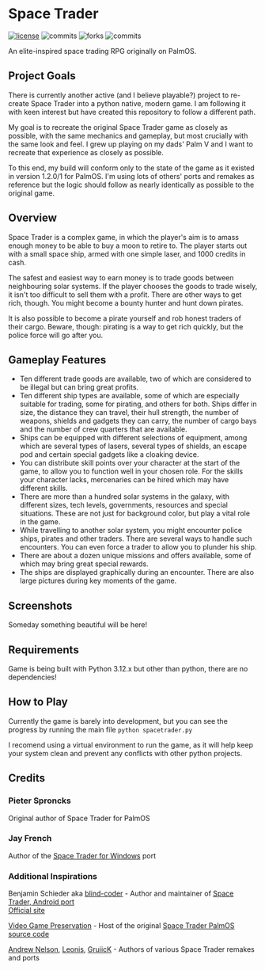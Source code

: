# Space Trader

[![license](https://badgen.net/github/license/RPINerd/Space-Trader)](https://github.com/RPINerd/Space-Trader/blob/main/LICENSE)
![commits](https://badgen.net/github/commits/RPINerd/Space-Trader?color=purple&icon=github)
![forks](https://badgen.net/github/forks/RPINerd/Space-Trader?color=green&icon=git)
![commits](https://badgen.net/github/last-commit/RPINerd/Space-Trader?color=cyan&icon=codebeat)


An elite-inspired space trading RPG originally on PalmOS.

## Project Goals

There is currently another active (and I believe playable?) project to re-create Space Trader into a python native, modern game. I am following it with keen interest but have created this repository to follow a different path.  

My goal is to recreate the original Space Trader game as closely as possible, with the same mechanics and gameplay, but most crucially with the same look and feel. I grew up playing on my dads' Palm V and I want to recreate that experience as closely as possible.  

To this end, my build will conform only to the state of the game as it existed in version 1.2.0/1 for PalmOS. I'm using lots of others' ports and remakes as reference but the logic should follow as nearly identically as possible to the original game.

## Overview

Space Trader is a complex game, in which the player's aim is to amass enough money to be able to buy a moon to retire to. The player starts out with a small space ship, armed with one simple laser, and 1000 credits in cash.  

The safest and easiest way to earn money is to trade goods between neighbouring solar systems. If the player chooses the goods to trade wisely, it isn't too difficult to sell them with a profit. There are other ways to get rich, though. You might become a bounty hunter and hunt down pirates.  

It is also possible to become a pirate yourself and rob honest traders of their cargo. Beware, though: pirating is a way to get rich quickly, but the police force will go after you.

## Gameplay Features

- Ten different trade goods are available, two of which are considered to be illegal but can bring great profits.
- Ten different ship types are available, some of which are especially suitable for trading, some for pirating, and others for both. Ships differ in size, the distance they can travel, their hull strength, the number of weapons, shields and gadgets they can carry, the number of cargo bays and the number of crew quarters that are available.
- Ships can be equipped with different selections of equipment, among which are several types of lasers, several types of shields, an escape pod and certain special gadgets like a cloaking device.
- You can distribute skill points over your character at the start of the game, to allow you to function well in your chosen role. For the skills your character lacks, mercenaries can be hired which may have different skills.
- There are more than a hundred solar systems in the galaxy, with different sizes, tech levels, governments, resources and special situations. These are not just for background color, but play a vital role in the game.
- While travelling to another solar system, you might encounter police ships, pirates and other traders. There are several ways to handle such encounters. You can even force a trader to allow you to plunder his ship.
- There are about a dozen unique missions and offers available, some of which may bring great special rewards.
- The ships are displayed graphically during an encounter. There are also large pictures during key moments of the game.

## Screenshots

Someday something beautiful will be here!

## Requirements

Game is being built with Python 3.12.x but other than python, there are no dependencies!

## How to Play

Currently the game is barely into development, but you can see the progress by running the main file `python spacetrader.py`

I recomend using a virtual environment to run the game, as it will help keep your system clean and prevent any conflicts with other python projects.

## Credits

### Pieter Sproncks

Original author of Space Trader for PalmOS

### Jay French

Author of the [Space Trader for Windows](https://github.com/SpaceTraderGame/SpaceTrader-Windows) port

### Additional Inspirations

Benjamin Schieder aka [blind-coder](https://github.com/blind-coder) - Author and maintainer of [Space Trader, Android port](https://github.com/blind-coder/SpaceTrader)  
[Official site](https://www.benjamin-schieder.de/)

[Video Game Preservation](https://github.com/videogamepreservation) - Host of the original [Space Trader PalmOS source code](https://github.com/videogamepreservation/spacetrader)  

[Andrew Nelson](https://github.com/werdnanoslen/space-trader), [Leonis](https://github.com/LeonisX/space-trader), [GruiicK](https://github.com/gruiick/pySpaceTrader) - Authors of various Space Trader remakes and ports
